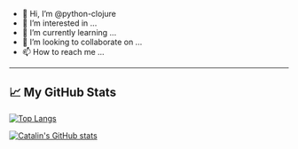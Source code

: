 - 👋 Hi, I’m @python-clojure
- 👀 I’m interested in ...
- 🌱 I’m currently learning ...
- 💞️ I’m looking to collaborate on ...
- 📫 How to reach me ...

<!---
python-clojure/python-clojure is a ✨ special ✨ repository because its `README.md` (this file) appears on your GitHub profile.
You can click the Preview link to take a look at your changes.
--->
---

## &#x1f4c8; My GitHub Stats

[![Top Langs](https://github-readme-stats.vercel.app/api/top-langs/?username=python-clojure&hide=java,html,css&theme=radical)](https://github.com/anuraghazra/github-readme-stats)

[![Catalin's GitHub stats](https://github-readme-stats.vercel.app/api?username=python-clojure&theme=radical)](https://github.com/anuraghazra/github-readme-stats)
